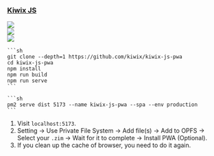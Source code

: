 ### [Kiwix JS](https://github.com/kiwix/kiwix-js-pwa)

![](https://img.shields.io/github/license/kiwix/kiwix-js-pwa)<br />
[![](https://img.shields.io/github/last-commit/scillidan/kiwix-js-pwa/main?label=last%20commit%20(fork))](https://github.com/scillidan/kiwix-js-pwa)<br />
![](https://img.shields.io/badge/Vercel-black?style=flat&logo=Vercel&logoColor=white)

````{tab} From source
```sh
git clone --depth=1 https://github.com/kiwix/kiwix-js-pwa
cd kiwix-js-pwa
npm install
npm run build
npm run serve
```
````

````{tab} PM2
```sh
pm2 serve dist 5173 --name kiwix-js-pwa --spa --env production
```
````

1. Visit `localhost:5173`.
2. Setting → Use Private File System → Add file(s) → Add to OPFS → Select your `.zim` → Wait for it to complete → Install PWA (Optional).
3. If you clean up the cache of browser, you need to do it again.